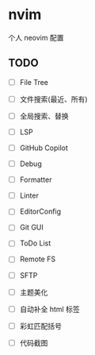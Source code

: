 # nvim
个人 neovim 配置

## TODO

- [ ] File Tree
- [ ] 文件搜索(最近、所有)
- [ ] 全局搜索、替换
- [ ] LSP
- [ ] GitHub Copilot
- [ ] Debug

- [ ] Formatter
- [ ] Linter
- [ ] EditorConfig

- [ ] Git GUI
- [ ] ToDo List

- [ ] Remote FS
- [ ] SFTP

- [ ] 主题美化
- [ ] 自动补全 html 标签
- [ ] 彩虹匹配括号
- [ ] 代码截图

